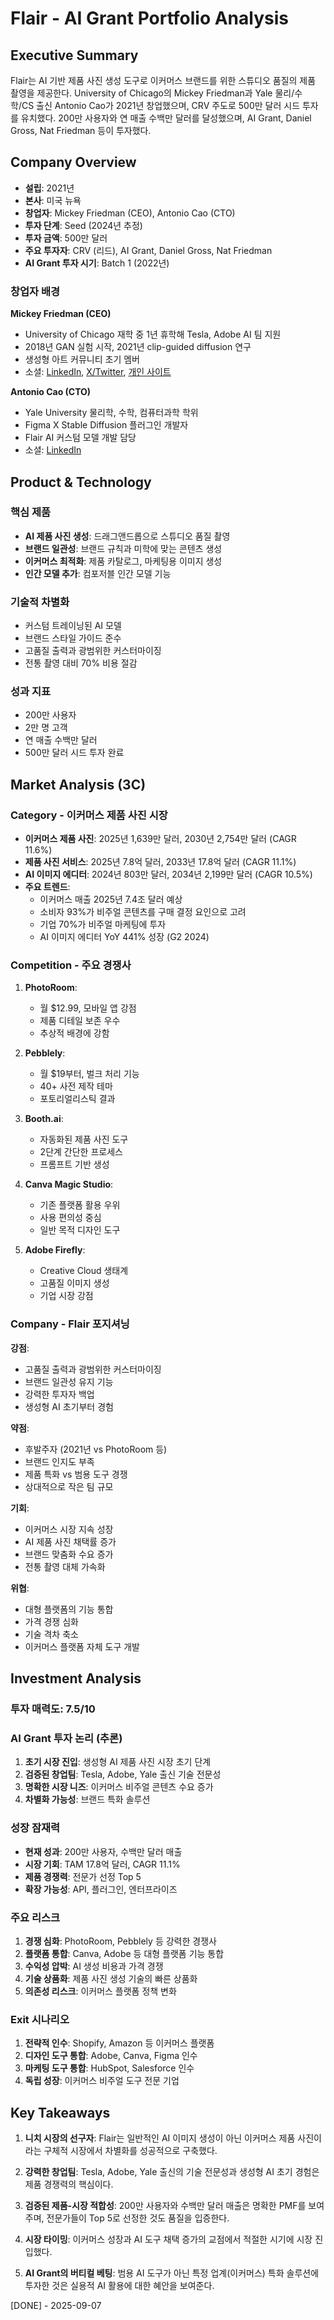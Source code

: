 # Flair - AI Grant Portfolio Analysis

## Executive Summary
Flair는 AI 기반 제품 사진 생성 도구로 이커머스 브랜드를 위한 스튜디오 품질의 제품 촬영을 제공한다. University of Chicago의 Mickey Friedman과 Yale 물리/수학/CS 출신 Antonio Cao가 2021년 창업했으며, CRV 주도로 500만 달러 시드 투자를 유치했다. 200만 사용자와 연 매출 수백만 달러를 달성했으며, AI Grant, Daniel Gross, Nat Friedman 등이 투자했다.

## Company Overview
- **설립**: 2021년
- **본사**: 미국 뉴욕
- **창업자**: Mickey Friedman (CEO), Antonio Cao (CTO)
- **투자 단계**: Seed (2024년 추정)
- **투자 금액**: 500만 달러
- **주요 투자자**: CRV (리드), AI Grant, Daniel Gross, Nat Friedman
- **AI Grant 투자 시기**: Batch 1 (2022년)

### 창업자 배경
**Mickey Friedman (CEO)**
- University of Chicago 재학 중 1년 휴학해 Tesla, Adobe AI 팀 지원
- 2018년 GAN 실험 시작, 2021년 clip-guided diffusion 연구
- 생성형 아트 커뮤니티 초기 멤버
- 소셜: [LinkedIn](https://www.linkedin.com/in/mickey-friedman-93532b99/), [X/Twitter](https://twitter.com/mickeyxfriedman), [개인 사이트](https://mickeyfriedman.ai/)

**Antonio Cao (CTO)**
- Yale University 물리학, 수학, 컴퓨터과학 학위
- Figma X Stable Diffusion 플러그인 개발자
- Flair AI 커스텀 모델 개발 담당
- 소셜: [LinkedIn](https://www.linkedin.com/in/antonio-cao-4baab5156/)

## Product & Technology

### 핵심 제품
- **AI 제품 사진 생성**: 드래그앤드롭으로 스튜디오 품질 촬영
- **브랜드 일관성**: 브랜드 규칙과 미학에 맞는 콘텐츠 생성
- **이커머스 최적화**: 제품 카탈로그, 마케팅용 이미지 생성
- **인간 모델 추가**: 컴포저블 인간 모델 기능

### 기술적 차별화
- 커스텀 트레이닝된 AI 모델
- 브랜드 스타일 가이드 준수
- 고품질 출력과 광범위한 커스터마이징
- 전통 촬영 대비 70% 비용 절감

### 성과 지표
- 200만 사용자
- 2만 명 고객
- 연 매출 수백만 달러
- 500만 달러 시드 투자 완료

## Market Analysis (3C)

### Category - 이커머스 제품 사진 시장
- **이커머스 제품 사진**: 2025년 1,639만 달러, 2030년 2,754만 달러 (CAGR 11.6%)
- **제품 사진 서비스**: 2025년 7.8억 달러, 2033년 17.8억 달러 (CAGR 11.1%)
- **AI 이미지 에디터**: 2024년 803만 달러, 2034년 2,199만 달러 (CAGR 10.5%)
- **주요 트렌드**:
  - 이커머스 매출 2025년 7.4조 달러 예상
  - 소비자 93%가 비주얼 콘텐츠를 구매 결정 요인으로 고려
  - 기업 70%가 비주얼 마케팅에 투자
  - AI 이미지 에디터 YoY 441% 성장 (G2 2024)

### Competition - 주요 경쟁사
1. **PhotoRoom**:
   - 월 $12.99, 모바일 앱 강점
   - 제품 디테일 보존 우수
   - 추상적 배경에 강함

2. **Pebblely**:
   - 월 $19부터, 벌크 처리 기능
   - 40+ 사전 제작 테마
   - 포토리얼리스틱 결과

3. **Booth.ai**:
   - 자동화된 제품 사진 도구
   - 2단계 간단한 프로세스
   - 프롬프트 기반 생성

4. **Canva Magic Studio**:
   - 기존 플랫폼 활용 우위
   - 사용 편의성 중심
   - 일반 목적 디자인 도구

5. **Adobe Firefly**:
   - Creative Cloud 생태계
   - 고품질 이미지 생성
   - 기업 시장 강점

### Company - Flair 포지셔닝
**강점**:
- 고품질 출력과 광범위한 커스터마이징
- 브랜드 일관성 유지 기능
- 강력한 투자자 백업
- 생성형 AI 초기부터 경험

**약점**:
- 후발주자 (2021년 vs PhotoRoom 등)
- 브랜드 인지도 부족
- 제품 특화 vs 범용 도구 경쟁
- 상대적으로 작은 팀 규모

**기회**:
- 이커머스 시장 지속 성장
- AI 제품 사진 채택률 증가
- 브랜드 맞춤화 수요 증가
- 전통 촬영 대체 가속화

**위협**:
- 대형 플랫폼의 기능 통합
- 가격 경쟁 심화
- 기술 격차 축소
- 이커머스 플랫폼 자체 도구 개발

## Investment Analysis

### 투자 매력도: 7.5/10

### AI Grant 투자 논리 (추론)
1. **초기 시장 진입**: 생성형 AI 제품 사진 시장 초기 단계
2. **검증된 창업팀**: Tesla, Adobe, Yale 출신 기술 전문성
3. **명확한 시장 니즈**: 이커머스 비주얼 콘텐츠 수요 증가
4. **차별화 가능성**: 브랜드 특화 솔루션

### 성장 잠재력
- **현재 성과**: 200만 사용자, 수백만 달러 매출
- **시장 기회**: TAM 17.8억 달러, CAGR 11.1%
- **제품 경쟁력**: 전문가 선정 Top 5
- **확장 가능성**: API, 플러그인, 엔터프라이즈

### 주요 리스크
1. **경쟁 심화**: PhotoRoom, Pebblely 등 강력한 경쟁사
2. **플랫폼 통합**: Canva, Adobe 등 대형 플랫폼 기능 통합
3. **수익성 압박**: AI 생성 비용과 가격 경쟁
4. **기술 상품화**: 제품 사진 생성 기술의 빠른 상품화
5. **의존성 리스크**: 이커머스 플랫폼 정책 변화

### Exit 시나리오
1. **전략적 인수**: Shopify, Amazon 등 이커머스 플랫폼
2. **디자인 도구 통합**: Adobe, Canva, Figma 인수
3. **마케팅 도구 통합**: HubSpot, Salesforce 인수
4. **독립 성장**: 이커머스 비주얼 도구 전문 기업

## Key Takeaways

1. **니치 시장의 선구자**: Flair는 일반적인 AI 이미지 생성이 아닌 이커머스 제품 사진이라는 구체적 시장에서 차별화를 성공적으로 구축했다.

2. **강력한 창업팀**: Tesla, Adobe, Yale 출신의 기술 전문성과 생성형 AI 초기 경험은 제품 경쟁력의 핵심이다.

3. **검증된 제품-시장 적합성**: 200만 사용자와 수백만 달러 매출은 명확한 PMF를 보여주며, 전문가들이 Top 5로 선정한 것도 품질을 입증한다.

4. **시장 타이밍**: 이커머스 성장과 AI 도구 채택 증가의 교점에서 적절한 시기에 시장 진입했다.

5. **AI Grant의 버티컬 베팅**: 범용 AI 도구가 아닌 특정 업계(이커머스) 특화 솔루션에 투자한 것은 실용적 AI 활용에 대한 혜안을 보여준다.

[DONE] - 2025-09-07